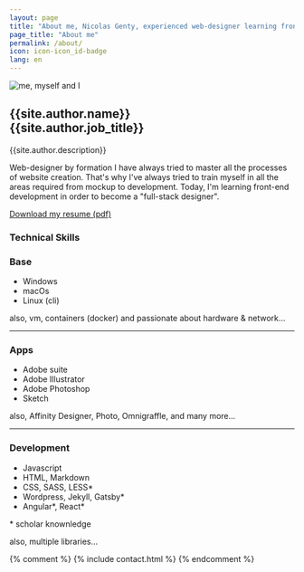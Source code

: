 ```yaml
---
layout: page
title: "About me, Nicolas Genty, experienced web-designer learning front-end development"
page_title: "About me"
permalink: /about/
icon: icon-icon_id-badge
lang: en
---
```


<div id="about" class="flex-column">
    <article class="flex_column">
        <div class="thumbnail">
            <img src="{{site.baseurl}}/assets/img/me_thumbnail.jpg" alt="me, myself and I">
        </div>
        <h2>{{site.author.name}}<br>
        <span>{{site.author.job_title}}</span>
        </h2>
        <p>{{site.author.description}}</p>  
        <p>Web-designer by formation I have always tried to master all the processes of website creation. That's why I've always tried to train myself in all the areas required from mockup to development.
        Today, I'm learning front-end development in order to become a "full-stack designer".  
        </p>
        <a href="{{site.baseurl}}/assets/" class="button centered launcher icon-file-pdf" target="_blank">Download my resume (pdf)</a>
    </article>
    <aside class="flex-column">
        <h3>Technical Skills</h3>
        <div>
            <h3 class="icon-icon_computer">Base</h3>
            <ul itemprop="keywords" class="tags_list">
                <li class="icon-system_windows">Windows</li>
                <li class="icon-system_apple">macOs</li>
                <li class="icon-icon_terminal">Linux (cli)</li>
            </ul>
            <p>also, vm, containers (docker) and passionate about hardware & network…</p>
        </div>
        <hr>
        <div>
            <h3 class="icon-icon_layers">Apps</h3>
            <ul itemprop="keywords" class="tags_list">
                <li class="icon-design_adobe">Adobe suite</li>
                <li class="icon-design_adobeillustrator">Adobe Illustrator</li>
                <li class="icon-design_adobephotoshop">Adobe Photoshop</li>
                <li class=" icon-diamond">Sketch</li>
            </ul>
            <p>also, Affinity Designer, Photo, Omnigraffle, and many more…</p>
        </div>
        <hr>
        <div>
            <h3 class="icon-icon_code">Development</h3>
            <ul itemprop="keywords" class="tags_list">
                <li class="">Javascript</li>
                <li class="">HTML, Markdown</li>
                <li class="">CSS, SASS, LESS*</li>
                <li class="">Wordpress, Jekyll, Gatsby*</li>
                <li class="">Angular*, React*</li>
            </ul>
            <p>* scholar knownledge</p>
            <p>also, multiple libraries…</p>
        </div>
    </aside>
</div>
{% comment %}
{% include contact.html %}
{% endcomment %}